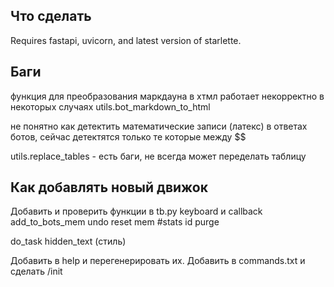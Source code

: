 ## Что сделать

Requires fastapi, uvicorn, and latest version of starlette.

## Баги

функция для преобразования маркдауна в хтмл работает некорректно в некоторых случаях
   utils.bot_markdown_to_html

не понятно как детектить математические записи (латекс) в ответах ботов, сейчас детектятся только те которые между $$

utils.replace_tables - есть баги, не всегда может переделать таблицу


## Как добавлять новый движок

Добавить и проверить функции в tb.py
   keyboard и callback
   add_to_bots_mem
   undo
   reset
   mem
   #stats
   id
   purge

   do_task
      hidden_text (стиль)

Добавить в help и перегенерировать их.
Добавить в commands.txt и сделать /init

